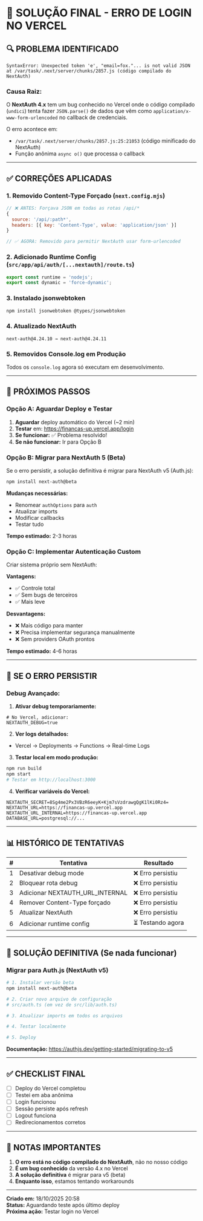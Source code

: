 # 🎯 SOLUÇÃO FINAL - ERRO DE LOGIN NO VERCEL

## 🔍 PROBLEMA IDENTIFICADO

```
SyntaxError: Unexpected token 'e', "email=fox."... is not valid JSON
at /var/task/.next/server/chunks/2857.js (código compilado do NextAuth)
```

### Causa Raiz:

O **NextAuth 4.x** tem um bug conhecido no Vercel onde o código compilado (`undici`) tenta fazer `JSON.parse()` de dados que vêm como `application/x-www-form-urlencoded` no callback de credenciais.

O erro acontece em:
- `/var/task/.next/server/chunks/2857.js:25:21053` (código minificado do NextAuth)
- Função anônima `async o()` que processa o callback

---

## ✅ CORREÇÕES APLICADAS

### 1. **Removido Content-Type Forçado** (`next.config.mjs`)
```javascript
// ❌ ANTES: Forçava JSON em todas as rotas /api/*
{
  source: '/api/:path*',
  headers: [{ key: 'Content-Type', value: 'application/json' }]
}

// ✅ AGORA: Removido para permitir NextAuth usar form-urlencoded
```

### 2. **Adicionado Runtime Config** (`src/app/api/auth/[...nextauth]/route.ts`)
```typescript
export const runtime = 'nodejs';
export const dynamic = 'force-dynamic';
```

### 3. **Instalado jsonwebtoken**
```bash
npm install jsonwebtoken @types/jsonwebtoken
```

### 4. **Atualizado NextAuth**
```
next-auth@4.24.10 → next-auth@4.24.11
```

### 5. **Removidos Console.log em Produção**
Todos os `console.log` agora só executam em desenvolvimento.

---

## 🚀 PRÓXIMOS PASSOS

### Opção A: Aguardar Deploy e Testar

1. **Aguardar** deploy automático do Vercel (~2 min)
2. **Testar** em: https://financas-up.vercel.app/login
3. **Se funcionar:** ✅ Problema resolvido!
4. **Se não funcionar:** Ir para Opção B

### Opção B: Migrar para NextAuth 5 (Beta)

Se o erro persistir, a solução definitiva é migrar para NextAuth v5 (Auth.js):

```bash
npm install next-auth@beta
```

**Mudanças necessárias:**
- Renomear `authOptions` para `auth`
- Atualizar imports
- Modificar callbacks
- Testar tudo

**Tempo estimado:** 2-3 horas

### Opção C: Implementar Autenticação Custom

Criar sistema próprio sem NextAuth:

**Vantagens:**
- ✅ Controle total
- ✅ Sem bugs de terceiros
- ✅ Mais leve

**Desvantagens:**
- ❌ Mais código para manter
- ❌ Precisa implementar segurança manualmente
- ❌ Sem providers OAuth prontos

**Tempo estimado:** 4-6 horas

---

## 🔧 SE O ERRO PERSISTIR

### Debug Avançado:

1. **Ativar debug temporariamente:**
```env
# No Vercel, adicionar:
NEXTAUTH_DEBUG=true
```

2. **Ver logs detalhados:**
- Vercel → Deployments → Functions → Real-time Logs

3. **Testar local em modo produção:**
```bash
npm run build
npm start
# Testar em http://localhost:3000
```

4. **Verificar variáveis do Vercel:**
```
NEXTAUTH_SECRET=8Sg4me2Px3VBzR6eeyK+Kjm7sVzdrawgQgK1lKi0Rz4=
NEXTAUTH_URL=https://financas-up.vercel.app
NEXTAUTH_URL_INTERNAL=https://financas-up.vercel.app
DATABASE_URL=postgresql://...
```

---

## 📊 HISTÓRICO DE TENTATIVAS

| # | Tentativa | Resultado |
|---|-----------|-----------|
| 1 | Desativar debug mode | ❌ Erro persistiu |
| 2 | Bloquear rota debug | ❌ Erro persistiu |
| 3 | Adicionar NEXTAUTH_URL_INTERNAL | ❌ Erro persistiu |
| 4 | Remover Content-Type forçado | ❌ Erro persistiu |
| 5 | Atualizar NextAuth | ❌ Erro persistiu |
| 6 | Adicionar runtime config | ⏳ Testando agora |

---

## 🎯 SOLUÇÃO DEFINITIVA (Se nada funcionar)

### Migrar para Auth.js (NextAuth v5)

```bash
# 1. Instalar versão beta
npm install next-auth@beta

# 2. Criar novo arquivo de configuração
# src/auth.ts (em vez de src/lib/auth.ts)

# 3. Atualizar imports em todos os arquivos

# 4. Testar localmente

# 5. Deploy
```

**Documentação:** https://authjs.dev/getting-started/migrating-to-v5

---

## ✅ CHECKLIST FINAL

- [ ] Deploy do Vercel completou
- [ ] Testei em aba anônima
- [ ] Login funcionou
- [ ] Sessão persiste após refresh
- [ ] Logout funciona
- [ ] Redirecionamentos corretos

---

## 📝 NOTAS IMPORTANTES

1. **O erro está no código compilado do NextAuth**, não no nosso código
2. **É um bug conhecido** da versão 4.x no Vercel
3. **A solução definitiva** é migrar para v5 (beta)
4. **Enquanto isso**, estamos tentando workarounds

---

**Criado em:** 18/10/2025 20:58  
**Status:** Aguardando teste após último deploy  
**Próxima ação:** Testar login no Vercel
